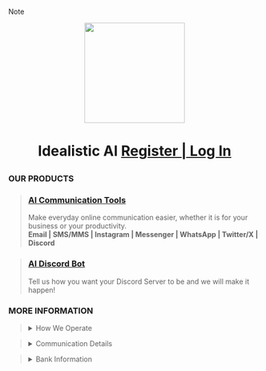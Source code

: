 > [!NOTE]
> <p align="center"><img src='https://vagdedes.com/.images/idealistic/logoCircular.png' width='200' height='200'></p> 
> 
> # <p align="center">Idealistic AI [Register | Log In](https://www.idealistic.ai/account)</p>      
> 
> ### OUR PRODUCTS
> 
> > ### [AI Communication Tools](https://www.idealistic.ai/github/reader/?path=.github/blob/main/products/ai_communication_tools.md)
> > Make everyday online communication easier, whether it is for your business or your productivity.<br>
> > **Email | SMS/MMS | Instagram | Messenger | WhatsApp | Twitter/X | Discord**
>
> > ### [AI Discord Bot](https://www.idealistic.ai/github/reader/?path=.github/blob/main/products/ai_discord_bot.md)
> > Tell us how you want your Discord Server to be and we will make it happen!
> 
> ### MORE INFORMATION
> > <details>
> > <summary>How We Operate</summary>
> >   
> > [GitHub](https://www.idealistic.ai/github) is used to present our operations to the world. **(No GitHub Account Required)**
> > 
> > [Discord](https://www.idealistic.ai/discord) is used for communication and for managing your [Idealistic AI account](https://www.idealistic.ai/account). **(No Discord Account Required)**
> > 
> > [Patreon](https://www.idealistic.ai/patreon) and [PayPal](https://www.idealistic.ai/paypal) are used for purchases. **(Accounts Required)**
> > </details>
>
> > <details>
> > <summary>Communication Details</summary>
> > 
> > Email: contact@idealistic.ai
> >  
> > Discord: [https://www.idealistic.ai/discord](https://www.idealistic.ai/discord)
> > </details> 
>
> > <details>
> > <summary>Bank Information</summary>
> > 
> > IBAN: GR42 0172 1530 0051 5310 4184 935
> >  
> > BIC/SWIFT: [PIRBGRAA](https://www.piraeusbank.gr)
> > 
> > Located: Athens, Europe
> > </details>
